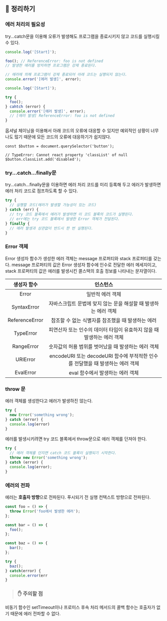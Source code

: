 ## 📙 정리하기

### 에러 처리의 필요성
try...catch문을 이용해 오류가 발생해도 프로그램을 종료시키지 않고 코드를 실행시킬 수 있다.

```javascript
console.log('[Start]');

foo(); // ReferenceError: foo is not defined
// 발생한 에러를 방치하면 프로그램은 강제 종료된다.

// 에러에 의해 프로그램이 강제 종료되어 아래 코드는 실행되지 않는다.
console.error('[에러 발생]', error); 
```

```javascript
console.log('[Start]');

try {
  foo(); 
} cahtch (error) {
  console.error('[에러 발생]', error);
  // [에러 발생] ReferenceError: foo is not defined
}
```

옵셔널 체이닝을 이용해서 아래 코드의 오류에 대응할 수 있지만 예외적인 상황이 너무나도 많기 때문에 모든 코드의 오류에 대응하기가 쉽지않다.
```javacsript
const $button = document.querySelector('button');

// TypeError: Cannot react property 'classList' of null
$button.classList.add('disabled');
```

### try...catch...finally문
try...catch...finally문을 이용하면 에러 처리 코드를 미리 등록해 두고 에러가 발생하면 에러 처리 코드로 점프하도록 할 수 있다.
```javascript
try {
  // 실행할 코드(에러가 발생할 가능성이 있는 코드)
} catch (err) {
  // try 코드 블록에서 에러가 발생하면 이 코드 블록의 코드가 실행된다.
  // err에는 try 코드 블록에서 발생한 Error 객체가 전달된다.
} finally {
  // 에러 발생과 상관없이 반드시 한 번 실행된다. 
}
```

### Error 객체
Error 생성자 함수가 생성한 에러 객체는 message 프로퍼티와 stack 프로퍼티를 갖는다. message 프로퍼티의 값은 Error 생성자 함수에 인수로 전달한 에러 메세지이고, stack 프로퍼티의 값은 에러를 발생시킨 콜스택의 호출 정보를 나타내는 문자열이다.

| 생성자 함수 | 인스턴스 |
|:---:|:---:|
| Error | 일반적 에러 객체 |
| SyntaxError | 자바스크립트 문법에 맞지 않는 문을 해설할 때 발생하는 에러 객체 |
| ReferenceError | 참조할 수 없는 식별자를 참조했을 때 발생하는 에러 |
| TypeError | 피연산자 또는 인수의 데이터 타입이 유효하지 않을 때 발생하는 에러 객체 |
| RangeError | 숫자값의 허용 범위를 벗어났을 때 발생하는 에러 객체 |
| URIError | encodeURI 또는 decodeURI 함수에 부적적한 인수를 전달했을 때 발생하는 에러 객체 |
| EvalError | eval 함수에서 발생하는 에러 객체 |

### throw 문
에러 객체를 생성한다고 에러가 발생하진 않는다.
```javascript
try {
  new Error('something wrong'); 
} catch (error) {
  console.log(error)
}
```
에러를 발생시키려면 try 코드 블록에서 throw문으로 에러 객체를 던져야 한다.
```javascript
try {
  // 에러 객체를 던지면 catch 코드 블록이 실행되기 시작한다.
  throw new Error('something wrong');
} catch (error) {
  console.log(error); 
}
```

### 에러의 전파
에러는 **호출자 방향**으로 전파된다. 푸시되기 전 실행 컨텍스트 방향으로 전파된다.
```javascript
const foo = () => {
  throw Error('foo에서 발생한 에러'); 
};

const bar = () => {
  foo(); 
};

const baz = () => {
  bar(); 
};

try {
  baz(); 
} catch(error) {
  console.error(err 
}
```

> ### ✋ 주의할 점
비동기 함수인 setTimeout이나 프로미스 후속 처리 메서드의 콜백 함수는 호출자가 없기 때문에 에러 전파할 수 없다.